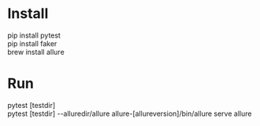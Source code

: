 # Install </br>
pip install pytest </br>
pip install faker </br>
brew install allure </br>

# Run </br>
pytest [testdir] </br>
pytest [testdir] --alluredir/allure
allure-[allureversion]/bin/allure serve allure
